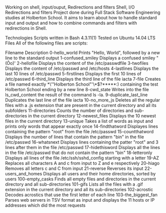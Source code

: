 Working on shell, input/ouput, Redirections and filters
Shell, I/O Redirections and filters
Project done during Full Stack Software Engineering studies at Holberton School. It aims to learn about how to handle standard input and output and how to combine commands and filters with redirections in Shell.

Technologies
Scripts written in Bash 4.3.11(1)
Tested on Ubuntu 14.04 LTS
Files
All of the following files are scripts:

Filename	Description
0-hello_world	Prints "Hello, World", followed by a new line to the standard output
1-confused_smiley	Displays a confused smiley "(Ôo)'
2-hellofile	Displays the content of the /etc/passwdfile
3-twofiles	Displays the content of /etc/passwd and /etc/hosts
4-lastlines	Displays the last 10 lines of /etc/passwd
5-firstlines	Displays the first 10 lines of /etc/passwd
6-third_line	Displays the third line of the file iacta
7-file	Creates a file named exactly \*\\'"Holberton School"\'\\*$\?\*\*\*\*\*:) containing the test Holberton School ending by a new line
8-cwd_state	Writes into the file ls_cwd_content the result of the command ls -la.
9-duplicate_last_line	Duplicates the last line of the file iacta
10-no_more_js	Deletes all the regular files with a .js extension that are present in the current directory and all its subfolders
11-directories	Counts the number of directories and sub-directories in the current directory
12-newest_files	Displays the 10 newest files in the current directory
13-unique	Takes a list of words as input and prints only words that appear exactly once
14-findthatword	Displayes lines containing the pattern "root" from the file /etc/passwd
15-countthatword	Displays the number of lines that contain the pattern "bin" in the file /etc/passwd
16-whatsnext	Displays lines containing the patter "root" and 3 lines after them in the file /etc/passwd
17-hidethisword	Displays all the lines in the file /etc/passwd that do not contain the pattern "bin"
18-letteronly	Displays all lines of the file /etc/ssh/sshd_config starting with a letter
19-AZ	Replaces all characters A and c from input to Z and e respectively
20-hiago	Removes all letters c and C from input
21-reverse	Reverses its input
22-users_and_homes	Displays all users and their home directories, sorted by users
100-empty_casks	Finds all empty files and directories in the current directory and all sub-directories
101-gifs	Lists all the files with a .gif extension in the current directory and all its sub-directories
102-acrostic	Decodes acrostics that use the first letter of each line
103-the_biggest_fan	Parses web servers in TSV format as input and displays the 11 hosts or IP addresses which did the most requests
